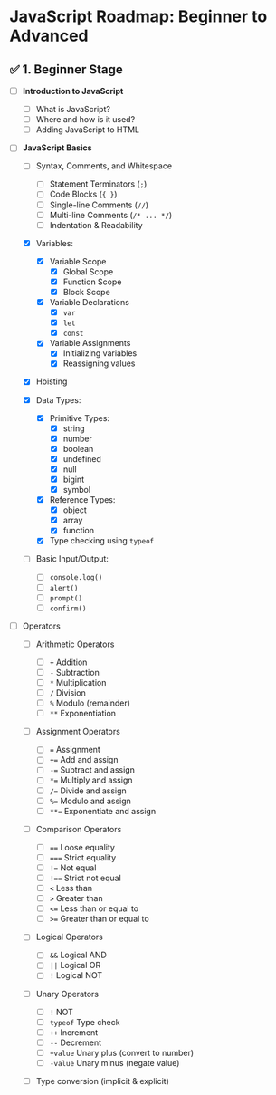 # JavaScript Roadmap: Beginner to Advanced

## ✅ 1. Beginner Stage

- [ ] **Introduction to JavaScript**

  - [ ] What is JavaScript?
  - [ ] Where and how is it used?
  - [ ] Adding JavaScript to HTML

- [ ] **JavaScript Basics**

  - [ ] Syntax, Comments, and Whitespace

    - [ ] Statement Terminators (`;`)
    - [ ] Code Blocks (`{ }`)
    - [ ] Single-line Comments (`//`)
    - [ ] Multi-line Comments (`/* ... */`)
    - [ ] Indentation & Readability

  - [x] Variables:

    - [x] Variable Scope
      - [x] Global Scope
      - [x] Function Scope
      - [x] Block Scope
    - [x] Variable Declarations
      - [x] `var`
      - [x] `let`
      - [x] `const`
    - [x] Variable Assignments
      - [x] Initializing variables
      - [x] Reassigning values

  - [x] Hoisting

  - [x] Data Types:

    - [x] Primitive Types:
      - [x] string
      - [x] number
      - [x] boolean
      - [x] undefined
      - [x] null
      - [x] bigint
      - [x] symbol
    - [x] Reference Types:
      - [x] object
      - [x] array
      - [x] function
    - [x] Type checking using `typeof`

  - [ ] Basic Input/Output:

    - [ ] `console.log()`
    - [ ] `alert()`
    - [ ] `prompt()`
    - [ ] `confirm()`

- [ ] Operators

  - [ ] Arithmetic Operators

    - [ ] `+` Addition
    - [ ] `-` Subtraction
    - [ ] `*` Multiplication
    - [ ] `/` Division
    - [ ] `%` Modulo (remainder)
    - [ ] `**` Exponentiation

  - [ ] Assignment Operators

    - [ ] `=` Assignment
    - [ ] `+=` Add and assign
    - [ ] `-=` Subtract and assign
    - [ ] `*=` Multiply and assign
    - [ ] `/=` Divide and assign
    - [ ] `%=` Modulo and assign
    - [ ] `**=` Exponentiate and assign

  - [ ] Comparison Operators

    - [ ] `==` Loose equality
    - [ ] `===` Strict equality
    - [ ] `!=` Not equal
    - [ ] `!==` Strict not equal
    - [ ] `<` Less than
    - [ ] `>` Greater than
    - [ ] `<=` Less than or equal to
    - [ ] `>=` Greater than or equal to

  - [ ] Logical Operators

    - [ ] `&&` Logical AND
    - [ ] `||` Logical OR
    - [ ] `!` Logical NOT

  - [ ] Unary Operators

    - [ ] `!` NOT
    - [ ] `typeof` Type check
    - [ ] `++` Increment
    - [ ] `--` Decrement
    - [ ] `+value` Unary plus (convert to number)
    - [ ] `-value` Unary minus (negate value)

  - [ ] Type conversion (implicit & explicit)
